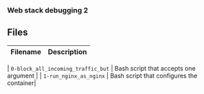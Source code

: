 ###  Web stack debugging 2

## Files
| Filename | Description |
| -------- | ----------- |

| `0-block_all_incoming_traffic_but` |  Bash script that accepts one argument |
| `1-run_nginx_as_nginx` | Bash script that configures the container|
